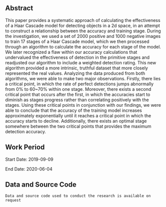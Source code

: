 Abstract
--------

This paper provides a systematic approach of calculating the effectiveness of a 
Haar Cascade model for detecting objects in a 2d space, in an attempt to 
construct a relationship between the accuracy and training stage. During the 
investigation, we used a set of 2000 positive and 1000 negative images to train
17 stages of a Haar Cascade model, which we then processed through an algorithm
to calculate the accuracy for each stage of the model. We later recognized a 
flaw within our accuracy calculations that undervalued the effectiveness of 
detection in the primitive stages and readjusted our algorithm to include a 
weighted detection rating. This new algorithm provided a more intrinsic, 
truthful dataset that more closely represented the real values. Analyzing the
data produced from both algorithms, we were able to make two major 
observations. Firstly, there lies a critical point, in which the rate of perfect
detections jumps abnormally from 0% to 60~70% within one stage. Moreover, there 
exists a second critical point that occurs after the first, in which the 
accuracies start to diminish as stages progress rather than correlating 
positively with the stages. Using these critical points in conjunction with our
findings, we were able to conclude that the accuracy of the training model 
increases approximately exponentially until it reaches a critical point in which
the accuracy starts to decline. Additionally, there exists an optimal stage 
somewhere between the two critical points that provides the maximum detection 
accuracy.


Work Period
-----------

Start Date: 2019-09-09 


End Date: 2020-06-04


Data and Source Code
--------------------

`Data and source code used to conduct the research is available on request`
